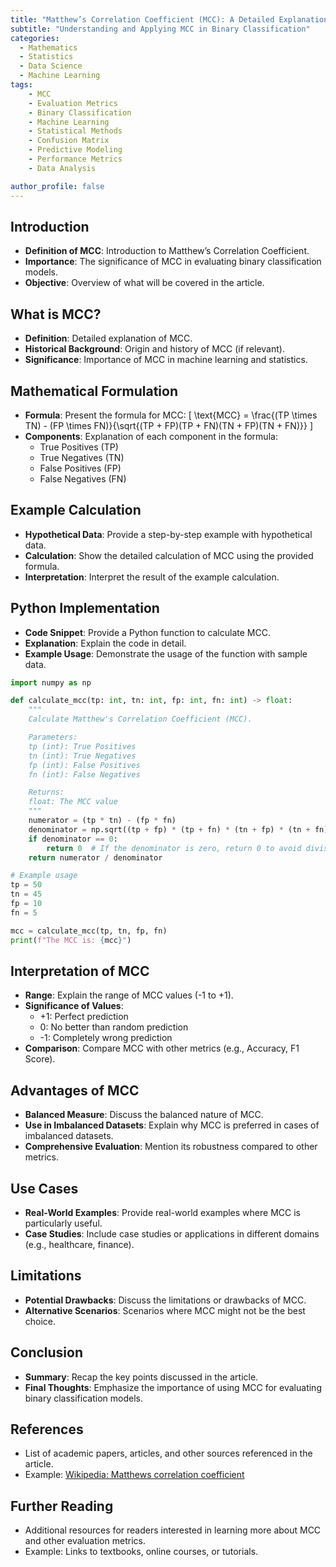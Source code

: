 ```yaml
---
title: "Matthew’s Correlation Coefficient (MCC): A Detailed Explanation"
subtitle: "Understanding and Applying MCC in Binary Classification"
categories:
  - Mathematics
  - Statistics
  - Data Science
  - Machine Learning
tags:
    - MCC
    - Evaluation Metrics
    - Binary Classification
    - Machine Learning
    - Statistical Methods
    - Confusion Matrix
    - Predictive Modeling
    - Performance Metrics
    - Data Analysis

author_profile: false
---
```


## Introduction

- **Definition of MCC**: Introduction to Matthew’s Correlation Coefficient.
- **Importance**: The significance of MCC in evaluating binary classification models.
- **Objective**: Overview of what will be covered in the article.

## What is MCC?
- **Definition**: Detailed explanation of MCC.
- **Historical Background**: Origin and history of MCC (if relevant).
- **Significance**: Importance of MCC in machine learning and statistics.

## Mathematical Formulation
- **Formula**: Present the formula for MCC:
  \[ \text{MCC} = \frac{(TP \times TN) - (FP \times FN)}{\sqrt{(TP + FP)(TP + FN)(TN + FP)(TN + FN)}} \]
- **Components**: Explanation of each component in the formula:
  - True Positives (TP)
  - True Negatives (TN)
  - False Positives (FP)
  - False Negatives (FN)

## Example Calculation

- **Hypothetical Data**: Provide a step-by-step example with hypothetical data.
- **Calculation**: Show the detailed calculation of MCC using the provided formula.
- **Interpretation**: Interpret the result of the example calculation.

## Python Implementation

- **Code Snippet**: Provide a Python function to calculate MCC.
- **Explanation**: Explain the code in detail.
- **Example Usage**: Demonstrate the usage of the function with sample data.

```python
import numpy as np

def calculate_mcc(tp: int, tn: int, fp: int, fn: int) -> float:
    """
    Calculate Matthew's Correlation Coefficient (MCC).

    Parameters:
    tp (int): True Positives
    tn (int): True Negatives
    fp (int): False Positives
    fn (int): False Negatives

    Returns:
    float: The MCC value
    """
    numerator = (tp * tn) - (fp * fn)
    denominator = np.sqrt((tp + fp) * (tp + fn) * (tn + fp) * (tn + fn))
    if denominator == 0:
        return 0  # If the denominator is zero, return 0 to avoid division by zero
    return numerator / denominator

# Example usage
tp = 50
tn = 45
fp = 10
fn = 5

mcc = calculate_mcc(tp, tn, fp, fn)
print(f"The MCC is: {mcc}")
```

## Interpretation of MCC
- **Range**: Explain the range of MCC values (-1 to +1).
- **Significance of Values**: 
  - +1: Perfect prediction
  - 0: No better than random prediction
  - -1: Completely wrong prediction
- **Comparison**: Compare MCC with other metrics (e.g., Accuracy, F1 Score).

## Advantages of MCC
- **Balanced Measure**: Discuss the balanced nature of MCC.
- **Use in Imbalanced Datasets**: Explain why MCC is preferred in cases of imbalanced datasets.
- **Comprehensive Evaluation**: Mention its robustness compared to other metrics.

## Use Cases
- **Real-World Examples**: Provide real-world examples where MCC is particularly useful.
- **Case Studies**: Include case studies or applications in different domains (e.g., healthcare, finance).

## Limitations
- **Potential Drawbacks**: Discuss the limitations or drawbacks of MCC.
- **Alternative Scenarios**: Scenarios where MCC might not be the best choice.

## Conclusion
- **Summary**: Recap the key points discussed in the article.
- **Final Thoughts**: Emphasize the importance of using MCC for evaluating binary classification models.

## References
- List of academic papers, articles, and other sources referenced in the article.
- Example: [Wikipedia: Matthews correlation coefficient](https://en.wikipedia.org/wiki/Matthews_correlation_coefficient)

## Further Reading
- Additional resources for readers interested in learning more about MCC and other evaluation metrics.
- Example: Links to textbooks, online courses, or tutorials.
